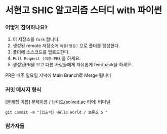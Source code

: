 # 서현고 SHIC 알고리즘 스터디 with 파이썬

### 어떻게 참여하나요?
1. 이 저장소를 ```fork```  합니다.
2. 생성된 remote 저장소에 ```이름(영문)``` 으로 폴더를 생성한다.
3. 폴더에 소스코드를 업로드한다. 
5. ```Pull Request (이하 PR)``` 을 하세요. 
6. 생성된PR을 보고 다른 사람들에게 자유롭게 feedback을 하세요.

PR은 매주 일요일 저녁에 Main Branch로 Merge 됩니다

### 커밋 메시지 형식
[문제집 이름] 문제이름 / 난이도(solved.ac 티어) 
터미널 
```
git commit -m "[입출력] Hello World / 브론즈 5 "
```
### 참가자들
